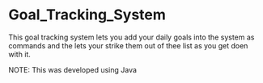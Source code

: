 # Goal_Tracking_System

This goal tracking system lets you add your daily goals into the system as commands and the lets your strike them out of thee list as you get doen with it.

NOTE: This was developed using Java
